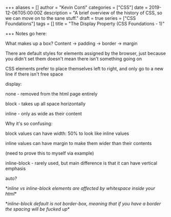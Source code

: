 +++
aliases = []
author = "Kevin Conti"
categories = ["CSS"]
date = 2019-12-06T05:00:00Z
description = "A brief overview of the history of CSS, so we can move on to the sane stuff."
draft = true
series = ["CSS Foundations"]
tags = []
title = "The Display Property (CSS Foundations - 1)"

+++
Notes go here:

What makes up a box? Content -> padding -> border -> margin

There are default styles for elements assigned by the browser, just because you didn't set them doesn't mean there isn't something going on

CSS elements prefer to place themselves left to right, and only go to a new line if there isn't free space

display:

none - removed from the html page entirely

block - takes up all space horizontally

inline - only as wide as their content

Why it's so confusing:

block values can have width: 50% to look like inline values

inline values can have margin to make them wider than their contents

(need to prove this to myself via example)

inline-block - rarely used, but main difference is that it can have vertical emphasis

auto?

\**inline vs inline-block elements are affected by whitespace inside your html**

\**inline-block default is not border-box, meaning that if you have a border the spacing will be fucked up**